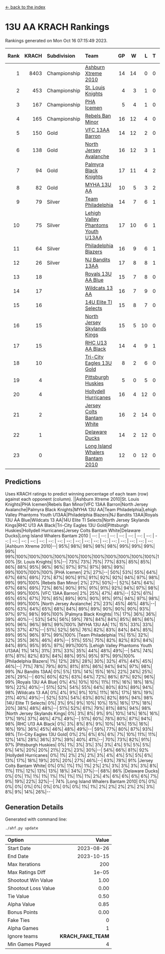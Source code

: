 [<- back to the index](readme.md)
# 13U AA KRACH Rankings
Rankings generated on Mon Oct 16 07:15:49 2023.

Rank|KRACH|Subdivision|Team|GP|W|L|T|OTW|OTL|SoS|Exp Wins|Win Diff
---:|---:|:---|:---|---:|---:|---:|---:|---:|---:|---:|---:|---:
1|8403|Championship|[Ashburn Xtreme 2010](https://gamesheetstats.com/seasons/3659/teams/140527/schedule)|14|14|0|0|0|0|100|14.8|-0.0
2|453|Championship|[St. Louis Knights](https://gamesheetstats.com/seasons/3659/teams/143323/schedule)|4|3|1|0|0|0|1702|3.8|-0.0
3|167|Championship|[PHA Icemen](https://gamesheetstats.com/seasons/3659/teams/143321/schedule)|5|4|1|0|0|0|58|4.9|0.0
4|165|Championship|[Rebels Ban Minor](https://gamesheetstats.com/seasons/3659/teams/140539/schedule)|16|12|4|0|0|0|1022|12.9|0.0
5|150|Gold|[VFC 13AA Barron](https://gamesheetstats.com/seasons/3659/teams/140544/schedule)|14|12|2|0|1|0|33|12.9|0.0
6|138|Gold|[North Jersey Avalanche](https://gamesheetstats.com/seasons/3659/teams/140535/schedule)|16|12|3|1|0|0|528|13.4|0.0
7|94|Gold|[Palmyra Black Knights](https://gamesheetstats.com/seasons/3659/teams/140537/schedule)|17|11|4|2|0|0|960|12.9|0.0
8|82|Gold|[MYHA 13U AA](https://gamesheetstats.com/seasons/3659/teams/140533/schedule)|10|5|3|2|1|0|88|6.9|0.0
9|79|Silver|[Team Philadelphia](https://gamesheetstats.com/seasons/3659/teams/140542/schedule)|14|7|6|1|0|0|1175|8.4|0.0
10|75|Silver|[Lehigh Valley Phantoms Youth U13AA](https://gamesheetstats.com/seasons/3659/teams/140531/schedule)|17|10|6|1|0|2|518|11.4|0.0
11|64|Silver|[Philadelphia Blazers](https://gamesheetstats.com/seasons/3659/teams/140538/schedule)|16|9|6|1|2|0|1031|10.4|0.0
12|26|Silver|[NJ Bandits 13AA](https://gamesheetstats.com/seasons/3659/teams/140534/schedule)|17|8|8|1|2|2|517|9.4|0.0
13|18||[Royals 13U AA Blue](https://gamesheetstats.com/seasons/3659/teams/140541/schedule)|15|7|8|0|0|1|66|7.9|0.0
14|17||[Wildcats 13 AA](https://gamesheetstats.com/seasons/3659/teams/140545/schedule)|16|7|9|0|0|0|52|7.9|0.0
15|16||[14U Elite TI Selects](https://gamesheetstats.com/seasons/3659/teams/140526/schedule)|15|8|7|0|1|1|41|8.9|0.0
16|15||[North Jersey Skylands Kings](https://gamesheetstats.com/seasons/3659/teams/140536/schedule)|15|5|10|0|1|0|71|5.9|0.0
17|15||[RHC U13 AA Black](https://gamesheetstats.com/seasons/3659/teams/140540/schedule)|14|4|9|1|0|0|57|5.4|0.0
18|10||[Tri-City Eagles 13U Gold](https://gamesheetstats.com/seasons/3659/teams/140543/schedule)|8|2|6|0|0|1|73|2.9|0.0
19|4||[Pittsburgh Huskies](https://gamesheetstats.com/seasons/3659/teams/149413/schedule)|5|0|5|0|0|0|1485|0.9|0.0
20|4||[Hollydell Hurricanes](https://gamesheetstats.com/seasons/3659/teams/140529/schedule)|16|4|12|0|0|0|558|4.9|0.0
21|2||[Jersey Colts Bantam White](https://gamesheetstats.com/seasons/3659/teams/140530/schedule)|16|2|14|0|0|1|58|2.9|0.0
22|1||[Delaware Ducks](https://gamesheetstats.com/seasons/3659/teams/140528/schedule)|14|2|12|0|0|0|28|2.9|0.0
23|0||[Long Island Whalers Bantam 2010](https://gamesheetstats.com/seasons/3659/teams/140532/schedule)|12|0|12|0|0|0|53|0.9|0.0

## Predictions
Uses KRACH ratings to predict winning percentage of each team (row) against each opponent (column).
||Ashburn Xtreme 2010|St. Louis Knights|PHA Icemen|Rebels Ban Minor|VFC 13AA Barron|North Jersey Avalanche|Palmyra Black Knights|MYHA 13U AA|Team Philadelphia|Lehigh Valley Phantoms Youth U13AA|Philadelphia Blazers|NJ Bandits 13AA|Royals 13U AA Blue|Wildcats 13 AA|14U Elite TI Selects|North Jersey Skylands Kings|RHC U13 AA Black|Tri-City Eagles 13U Gold|Pittsburgh Huskies|Hollydell Hurricanes|Jersey Colts Bantam White|Delaware Ducks|Long Island Whalers Bantam 2010
| --: | --: | --: | --: | --: | --: | --: | --: | --: | --: | --: | --: | --: | --: | --: | --: | --: | --: | --: | --: | --: | --: | --: | --: 
|Ashburn Xtreme 2010|--| 95%| 98%| 98%| 98%| 98%| 99%| 99%| 99%| 99%| 99%|100%|100%|100%|100%|100%|100%|100%|100%|100%|100%|100%|100%
|St. Louis Knights|  5%|--| 73%| 73%| 75%| 77%| 83%| 85%| 85%| 86%| 88%| 95%| 96%| 96%| 97%| 97%| 97%| 98%| 99%| 99%|100%|100%|100%
|PHA Icemen|  2%| 27%|--| 50%| 53%| 55%| 64%| 67%| 68%| 69%| 72%| 87%| 90%| 91%| 91%| 92%| 92%| 94%| 97%| 98%| 99%| 99%|100%
|Rebels Ban Minor|  2%| 27%| 50%|--| 52%| 54%| 64%| 67%| 68%| 69%| 72%| 86%| 90%| 91%| 91%| 91%| 92%| 94%| 97%| 98%| 99%| 99%|100%
|VFC 13AA Barron|  2%| 25%| 47%| 48%|--| 52%| 61%| 65%| 65%| 67%| 70%| 85%| 89%| 90%| 90%| 91%| 91%| 94%| 97%| 98%| 99%| 99%|100%
|North Jersey Avalanche|  2%| 23%| 45%| 46%| 48%|--| 60%| 63%| 64%| 65%| 68%| 84%| 89%| 89%| 90%| 90%| 90%| 93%| 97%| 97%| 98%| 99%|100%
|Palmyra Black Knights|  1%| 17%| 36%| 36%| 39%| 40%|--| 53%| 54%| 56%| 59%| 78%| 84%| 84%| 85%| 86%| 86%| 90%| 96%| 96%| 98%| 99%|100%
|MYHA 13U AA|  1%| 15%| 33%| 33%| 35%| 37%| 47%|--| 51%| 52%| 56%| 76%| 82%| 83%| 84%| 84%| 85%| 89%| 95%| 96%| 97%| 99%|100%
|Team Philadelphia|  1%| 15%| 32%| 32%| 35%| 36%| 46%| 49%|--| 51%| 55%| 75%| 82%| 82%| 83%| 84%| 84%| 89%| 95%| 95%| 97%| 99%|100%
|Lehigh Valley Phantoms Youth U13AA|  1%| 14%| 31%| 31%| 33%| 35%| 44%| 48%| 49%|--| 54%| 74%| 81%| 81%| 82%| 83%| 84%| 88%| 95%| 95%| 97%| 99%|100%
|Philadelphia Blazers|  1%| 12%| 28%| 28%| 30%| 32%| 41%| 44%| 45%| 46%|--| 71%| 78%| 79%| 80%| 81%| 81%| 86%| 94%| 94%| 97%| 98%| 99%
|NJ Bandits 13AA|  0%|  5%| 13%| 14%| 15%| 16%| 22%| 24%| 25%| 26%| 29%|--| 60%| 60%| 62%| 63%| 64%| 72%| 86%| 87%| 92%| 96%| 99%
|Royals 13U AA Blue|  0%|  4%| 10%| 10%| 11%| 11%| 16%| 18%| 18%| 19%| 22%| 40%|--| 51%| 52%| 54%| 55%| 64%| 80%| 83%| 89%| 94%| 98%
|Wildcats 13 AA|  0%|  4%|  9%|  9%| 10%| 11%| 16%| 17%| 18%| 19%| 21%| 40%| 49%|--| 52%| 53%| 54%| 63%| 80%| 82%| 89%| 94%| 98%
|14U Elite TI Selects|  0%|  3%|  9%|  9%| 10%| 10%| 15%| 16%| 17%| 18%| 20%| 38%| 48%| 48%|--| 51%| 52%| 61%| 79%| 81%| 88%| 94%| 98%
|North Jersey Skylands Kings|  0%|  3%|  8%|  9%|  9%| 10%| 14%| 16%| 16%| 17%| 19%| 37%| 46%| 47%| 49%|--| 51%| 60%| 78%| 80%| 87%| 94%| 98%
|RHC U13 AA Black|  0%|  3%|  8%|  8%|  9%| 10%| 14%| 15%| 16%| 16%| 19%| 36%| 45%| 46%| 48%| 49%|--| 59%| 77%| 80%| 87%| 93%| 98%
|Tri-City Eagles 13U Gold|  0%|  2%|  6%|  6%|  6%|  7%| 10%| 11%| 11%| 12%| 14%| 28%| 36%| 37%| 39%| 40%| 41%|--| 70%| 73%| 82%| 91%| 97%
|Pittsburgh Huskies|  0%|  1%|  3%|  3%|  3%|  3%|  4%|  5%|  5%|  5%|  6%| 14%| 20%| 20%| 21%| 22%| 23%| 30%|--| 54%| 66%| 81%| 92%
|Hollydell Hurricanes|  0%|  1%|  2%|  2%|  2%|  3%|  4%|  4%|  5%|  5%|  6%| 13%| 17%| 18%| 19%| 20%| 20%| 27%| 46%|--| 63%| 78%| 91%
|Jersey Colts Bantam White|  0%|  0%|  1%|  1%|  1%|  2%|  2%|  3%|  3%|  3%|  3%|  8%| 11%| 11%| 12%| 13%| 13%| 18%| 34%| 37%|--| 68%| 86%
|Delaware Ducks|  0%|  0%|  1%|  1%|  1%|  1%|  1%|  1%|  1%|  1%|  2%|  4%|  6%|  6%|  6%|  6%|  7%|  9%| 19%| 22%| 32%|--| 74%
|Long Island Whalers Bantam 2010|  0%|  0%|  0%|  0%|  0%|  0%|  0%|  0%|  0%|  0%|  1%|  1%|  2%|  2%|  2%|  2%|  2%|  3%|  8%|  9%| 14%| 26%|--

## Generation Details

Generated with command line:
```
./ahf.py update
```

| Option | Value |
| :----- | ----: |
| Start Date | 2023-08-26 |
| End Date | 2023-10-15 |
| Max Iterations | 200 |
| Max Ratings Diff | 1e-05 |
| Shootout Win Value | 1.00 |
| Shootout Loss Value | 0.00 |
| Tie Value | 0.50 |
| Alpha Value | 0.85 |
| Bonus Points | 0.00 |
| Fake Ties | 0 |
| Alpha Games | 1 |
| Ignore teams | __KRACH_FAKE_TEAM__ |
| Min Games Played | 4 |

